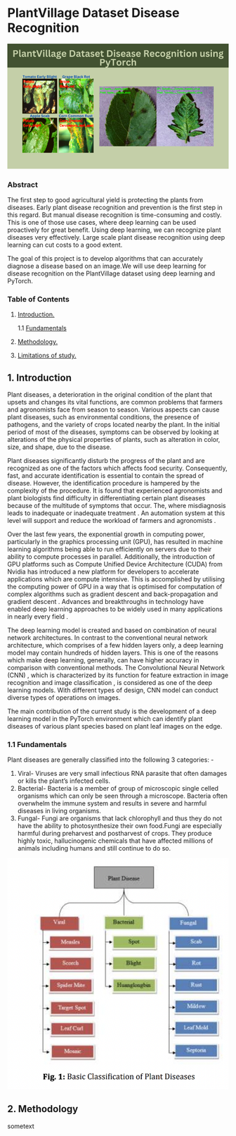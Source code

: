  #                       PlantVillage Dataset Disease Recognition  

![This is an image](https://github.com/Harpreet1984/Springboard/blob/main/Capstone3/PlantVillage-Dataset-Disease-Recognition-using-PyTorch-e1669809682570.png)


###                                   Abstract
						
The first step to good agricultural yield is protecting the plants from diseases. Early plant disease recognition and prevention is the first step in this regard. But manual disease recognition is time-consuming and costly. This is one of those use cases, where deep learning can be used proactively for great benefit. Using deep learning, we can recognize plant diseases very effectively. Large scale plant disease recognition using deep learning can cut costs to a good extent.


The goal of this project is to develop algorithms that can accurately diagnose a disease based on an image.We will use deep learning for disease recognition on the PlantVillage dataset using deep learning and PyTorch.



### Table of Contents

1. [ Introduction. ](#desc)

	1.1 [Fundamentals](#subparagraph1)
3. [ Methodology. ](#desc)
4. [ Limitations of study. ](#usage)

<a name="desc"></a>
## 1. Introduction

Plant diseases, a deterioration in the original condition of the plant that upsets and changes its vital functions, are common problems that farmers and agronomists face from season to season. Various aspects can cause plant diseases, such as environmental conditions, the presence of pathogens, and the variety of crops located nearby the plant. In the initial period of most of the diseases, symptoms can be observed by looking at alterations of the physical properties of plants, such as alteration in color, size, and shape, due to the disease.

Plant diseases significantly disturb the progress of the plant and are recognized as one of the factors which affects food security. Consequently, fast, and accurate identification is essential to contain the spread of disease. However, the identification procedure is hampered by the complexity of the procedure. It is found that experienced agronomists and plant biologists find difficulty in differentiating certain plant diseases because of the multitude of symptoms that occur. The, where misdiagnosis leads to inadequate or inadequate treatment . An automation system at this level will support and reduce the workload of farmers and agronomists .

Over the last few years, the exponential growth in computing power, particularly in the graphics processing unit (GPU), has resulted in machine learning algorithms being able to run efficiently on servers due to their ability to compute processes in parallel. Additionally, the introduction of GPU platforms such as Compute Unified Device Architecture (CUDA) from Nvidia has introduced a new platform for developers to accelerate applications which are compute intensive. This is accomplished by utilising the computing power of GPU in a way that is optimised for computation of complex algorithms such as gradient descent and back-propagation and gradient descent . Advances and breakthroughs in technology have enabled deep learning approaches to be widely used in many applications in nearly every field .

The deep learning model is created and based on combination of neural network architectures. In contrast to the conventional neural network architecture, which comprises of a few hidden layers only, a deep learning model may contain hundreds of hidden layers. This is one of the reasons which make deep learning, generally, can have higher accuracy in comparison with conventional methods. The Convolutional Neural Network (CNN) , which is characterized by its function for feature extraction in image recognition and image classification , is considered as one of the deep learning models. With different types of design, CNN model can conduct diverse types of operations on images.

The main contribution of the current study is the development of a deep learning model in the PyTorch environment which can identify plant diseases of various plant species based on plant leaf images on the edge.

### 1.1 Fundamentals <a name="subparagraph1"></a>
Plant diseases are generally classified into the following 3 categories: -
1) Viral- Viruses are very small infectious RNA parasite that often damages or kills the plant’s infected cells. 
2) Bacterial- Bacteria is a member of group of microscopic single celled organisms which can only be seen through a microscope. Bacteria often overwhelm the immune system and results in severe and harmful diseases in living organisms.
 3) Fungal- Fungi are organisms that lack chlorophyll and thus they do not have the ability to photosynthesize their own food.Fungi are especially harmful during preharvest and postharvest of crops. They produce highly toxic, hallucinogenic chemicals that have affected millions of animals including humans and still continue to do so.
 
 ![This is an image](https://github.com/Harpreet1984/Springboard/blob/main/Capstone3/Screen%20Shot%202023-03-02%20at%206.07.13%20PM.png)

<a name="usage"></a>
## 2. Methodology

sometext
